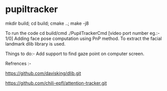 # pupiltracker
  
  mkdir build; cd build; cmake ..; make -j8
  
  To run the code 
  cd build/cmd
  ./PupilTrackerCmd [video port number eg.:- 1/0]
Adding face pose computation using PnP method. To extract the facial landmark dlib library is used.

Things to do:-
Add support to find gaze point on computer screen.


Refrences :-

https://github.com/davisking/dlib.git

https://github.com/chili-epfl/attention-tracker.git

